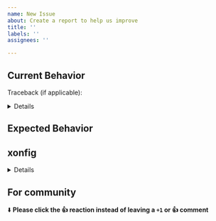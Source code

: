 ```yaml
---
name: New Issue
about: Create a report to help us improve
title: ''
labels: ''
assignees: ''

---
```


## Current Behavior
<!---
For general xonsh issues, please try to replicate the failure using `xonsh --no-rc --no-env`.
Short, reproducible code snippets are highly appreciated.
You can use `$XONSH_SHOW_TRACEBACK=1`, `$XONSH_TRACE_SUBPROC=2`, or `$XONSH_DEBUG=1`
to collect more information about the failure.
-->

Traceback (if applicable):

<details>

```xsh
# Please paste the traceback here.
```

</details>

## Expected Behavior
<!--- What you expect -->

## xonfig

<details>

```xsh
# Please paste the output of the `xonfig` command here.
```

</details>

## For community
⬇️  **Please click the 👍 reaction instead of leaving a `+1` or 👍  comment**
